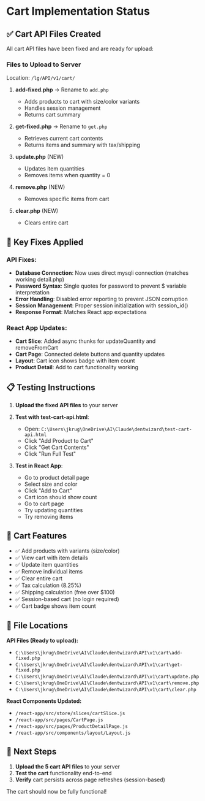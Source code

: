 # Cart Implementation Status

## ✅ Cart API Files Created

All cart API files have been fixed and are ready for upload:

### Files to Upload to Server

Location: `/lg/API/v1/cart/`

1. **add-fixed.php** → Rename to `add.php`
   - Adds products to cart with size/color variants
   - Handles session management
   - Returns cart summary

2. **get-fixed.php** → Rename to `get.php`
   - Retrieves current cart contents
   - Returns items and summary with tax/shipping

3. **update.php** (NEW)
   - Updates item quantities
   - Removes items when quantity = 0

4. **remove.php** (NEW)
   - Removes specific items from cart

5. **clear.php** (NEW)
   - Clears entire cart

## 🔧 Key Fixes Applied

### API Fixes:
- **Database Connection**: Now uses direct mysqli connection (matches working detail.php)
- **Password Syntax**: Single quotes for password to prevent $ variable interpretation
- **Error Handling**: Disabled error reporting to prevent JSON corruption
- **Session Management**: Proper session initialization with session_id()
- **Response Format**: Matches React app expectations

### React App Updates:
- **Cart Slice**: Added async thunks for updateQuantity and removeFromCart
- **Cart Page**: Connected delete buttons and quantity updates
- **Layout**: Cart icon shows badge with item count
- **Product Detail**: Add to cart functionality working

## 📋 Testing Instructions

1. **Upload the fixed API files** to your server
2. **Test with test-cart-api.html**:
   - Open: `C:\Users\jkrug\OneDrive\AI\Claude\dentwizard\test-cart-api.html`
   - Click "Add Product to Cart"
   - Click "Get Cart Contents"
   - Click "Run Full Test"

3. **Test in React App**:
   - Go to product detail page
   - Select size and color
   - Click "Add to Cart"
   - Cart icon should show count
   - Go to cart page
   - Try updating quantities
   - Try removing items

## 🛒 Cart Features

- ✅ Add products with variants (size/color)
- ✅ View cart with item details
- ✅ Update item quantities
- ✅ Remove individual items
- ✅ Clear entire cart
- ✅ Tax calculation (8.25%)
- ✅ Shipping calculation (free over $100)
- ✅ Session-based cart (no login required)
- ✅ Cart badge shows item count

## 📁 File Locations

**API Files (Ready to upload):**
- `C:\Users\jkrug\OneDrive\AI\Claude\dentwizard\API\v1\cart\add-fixed.php`
- `C:\Users\jkrug\OneDrive\AI\Claude\dentwizard\API\v1\cart\get-fixed.php`
- `C:\Users\jkrug\OneDrive\AI\Claude\dentwizard\API\v1\cart\update.php`
- `C:\Users\jkrug\OneDrive\AI\Claude\dentwizard\API\v1\cart\remove.php`
- `C:\Users\jkrug\OneDrive\AI\Claude\dentwizard\API\v1\cart\clear.php`

**React Components Updated:**
- `/react-app/src/store/slices/cartSlice.js`
- `/react-app/src/pages/CartPage.js`
- `/react-app/src/pages/ProductDetailPage.js`
- `/react-app/src/components/layout/Layout.js`

## 🚀 Next Steps

1. **Upload the 5 cart API files** to your server
2. **Test the cart** functionality end-to-end
3. **Verify** cart persists across page refreshes (session-based)

The cart should now be fully functional!
